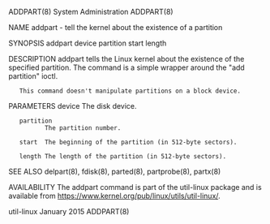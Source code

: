 ADDPART(8)                                                                        System Administration                                                                        ADDPART(8)

NAME
       addpart - tell the kernel about the existence of a partition

SYNOPSIS
       addpart device partition start length

DESCRIPTION
       addpart tells the Linux kernel about the existence of the specified partition.  The command is a simple wrapper around the "add partition" ioctl.

       This command doesn't manipulate partitions on a block device.

PARAMETERS
       device The disk device.

       partition
              The partition number.

       start  The beginning of the partition (in 512-byte sectors).

       length The length of the partition (in 512-byte sectors).

SEE ALSO
       delpart(8), fdisk(8), parted(8), partprobe(8), partx(8)

AVAILABILITY
       The addpart command is part of the util-linux package and is available from https://www.kernel.org/pub/linux/utils/util-linux/.

util-linux                                                                             January 2015                                                                            ADDPART(8)
